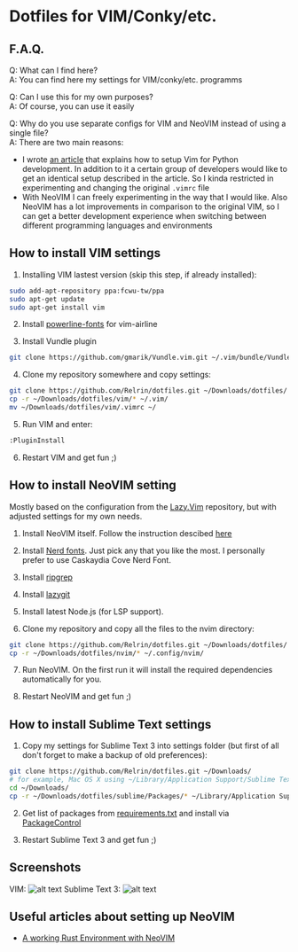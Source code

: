 # Dotfiles for VIM/Conky/etc.

## F.A.Q.

Q: What can I find here?  
A: You can find here my settings for VIM/conky/etc. programms

Q: Can I use this for my own purposes?  
A: Of course, you can use it easily

Q: Why do you use separate configs for VIM and NeoVIM instead of using a single file?  
A: There are two main reasons: 
- I wrote [an article](https://habr.com/ru/post/224979/) that explains how to setup Vim for Python development. In addition to it a certain group of developers would like to get an identical setup described in the article. So I kinda restricted in experimenting and changing the original `.vimrc` file
- With NeoVIM I can freely experimenting in the way that I would like. Also NeoVIM has a lot improvements in comparison to the original VIM, so I can get a better development experience when switching between different programming languages and environments

## How to install VIM settings

1) Installing VIM lastest version (skip this step, if already installed):
```bash
sudo add-apt-repository ppa:fcwu-tw/ppa
sudo apt-get update
sudo apt-get install vim
```

2) Install [powerline-fonts](https://github.com/Lokaltog/powerline-fonts) for vim-airline

3) Install Vundle plugin
```bash
git clone https://github.com/gmarik/Vundle.vim.git ~/.vim/bundle/Vundle.vim
```

4) Clone my repository somewhere and copy settings:
```bash
git clone https://github.com/Relrin/dotfiles.git ~/Downloads/dotfiles/
cp -r ~/Downloads/dotfiles/vim/* ~/.vim/
mv ~/Downloads/dotfiles/vim/.vimrc ~/
```

5) Run VIM and enter:
```bash
:PluginInstall
```

6) Restart VIM and get fun ;)

## How to install NeoVIM setting
Mostly based on the configuration from the [Lazy.Vim](https://github.com/LazyVim/LazyVim) repository, but with adjusted settings for my own needs. 

1) Install NeoVIM itself. Follow the instruction descibed [here](https://github.com/neovim/neovim/wiki/Installing-Neovim)

2) Install [Nerd fonts](https://www.nerdfonts.com/). Just pick any that you like the most. I personally prefer to use Caskaydia Cove Nerd Font.

3) Install [ripgrep](https://github.com/BurntSushi/ripgrep)

4) Install [lazygit](https://github.com/jesseduffield/lazygit)

5) Install latest Node.js (for LSP support).

6) Clone my repository and copy all the files to the nvim directory:
```bash
git clone https://github.com/Relrin/dotfiles.git ~/Downloads/dotfiles/
cp -r ~/Downloads/dotfiles/nvim/* ~/.config/nvim/
```

7) Run NeoVIM. On the first run it will install the required dependencies automatically for you.  

8) Restart NeoVIM and get fun ;)

## How to install Sublime Text settings

1) Copy my settings for Sublime Text 3 into settings folder (but first of all don't forget to make a backup of old preferences):
```bash
git clone https://github.com/Relrin/dotfiles.git ~/Downloads/
# for example, Mac OS X using ~/Library/Application Support/Sublime Text 3/Packages/ folder
cd ~/Downloads/
cp -r ~/Downloads/dotfiles/sublime/Packages/* ~/Library/Application Support/Sublime Text 3/Packages/
```

2) Get list of packages from [requirements.txt](https://raw.githubusercontent.com/Relrin/dotfiles/master/sublime/requirements.txt) and install via [PackageControl](https://packagecontrol.io/)

3) Restart Sublime Text 3 and get fun ;)

## Screenshots

VIM:
  ![alt text](https://raw.githubusercontent.com/Relrin/dotfiles/master/screenshots/vim.png)
Sublime Text 3:
  ![alt text](https://raw.githubusercontent.com/Relrin/dotfiles/master/screenshots/sublime.png)

## Useful articles about setting up NeoVIM
- [A working Rust Environment with NeoVIM](https://blog.fyber.space/posts/2019-04-28-rust-environment.html)
